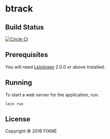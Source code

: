 # btrack

## Build Status
[![Circle CI](https://circleci.com/gh/stuartblair/btrack.svg?style=svg)](https://circleci.com/gh/stuartblair/btrack)

## Prerequisites

You will need [Leiningen][] 2.0.0 or above installed.

[leiningen]: https://github.com/technomancy/leiningen

## Running

To start a web server for the application, run:

    lein run

## License

Copyright © 2016 FIXME
